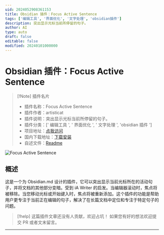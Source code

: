 ```yaml
---
uid: 2024052908361153
title: Obsidian 插件：Focus Active Sentence
tags: ['编辑工具', '界面优化', '文字处理', 'obsidian插件']
description: 突出显示光标当前所停留的句子。
author: AI
type: auto
draft: false
editable: false
modified: 20240101000000
---
```


# Obsidian 插件：Focus Active Sentence

> [!Note] 插件名片
> - 插件名称：Focus Active Sentence
> - 插件作者：artisticat
> - 插件说明：突出显示光标当前所停留的句子。
> - 插件分类：[' 编辑工具 ', ' 界面优化 ', ' 文字处理 ', 'obsidian 插件 ']
> - 项目地址：[点我访问](https://github.com/artisticat1/focus-active-sentence)
> - 国内下载地址：[下载安装](https://pkmer.cn/products/plugin/pluginMarket/?focus-active-sentence)
> - 自述文件：[Readme](https://ghproxy.net/https://raw.githubusercontent.com/artisticat1/focus-active-sentence/main/README.md)

![Focus Active Sentence](https://cdn.pkmer.cn/covers/focus-active-sentence.png!pkmer)

## 概述

这是一个为 Obsidian.md 设计的插件，它可以突出显示当前光标所在的活动句子，并将文档的其他部分变暗。受到 iA Writer 的启发。当编辑器滚动时，焦点将被移除。当您移动光标或开始键入时，焦点将被重新添加。这个插件的功能是帮助用户更专注于当前正在编辑的句子，解决了在长篇文档中定位和专注于特定句子的问题。

> [!help]
> 这篇插件文章还没有人贡献，欢迎占坑！
> 如果您有好的想法欢迎提交 PR 或者文末留言。

---



